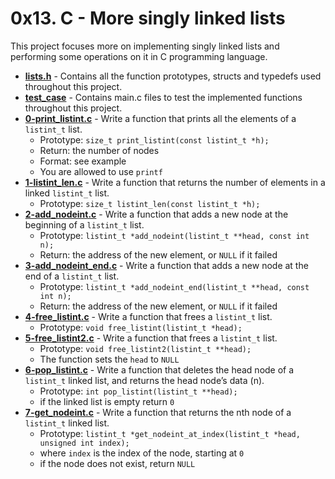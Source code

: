 # 0x13. C - More singly linked lists
This project focuses more on implementing singly linked lists and performing some operations on it in C programming language.

* **[lists.h](./lists.h)** - Contains all the function prototypes, structs and typedefs used throughout this project.
* **[test_case](./test_case)** - Contains main.c files to test the implemented functions throughout this project.
* **[0-print_listint.c](./0-print_listint.c)** - Write a function that prints all the elements of a `listint_t` list.
	* Prototype: `size_t print_listint(const listint_t *h);`
	* Return: the number of nodes
	* Format: see example
	* You are allowed to use `printf`
* **[1-listint_len.c](./1-listint_len.c)** - Write a function that returns the number of elements in a linked `listint_t` list.
	* Prototype: `size_t listint_len(const listint_t *h);`
* **[2-add_nodeint.c](./2-add_nodeint.c)** - Write a function that adds a new node at the beginning of a `listint_t` list.
	* Prototype: `listint_t *add_nodeint(listint_t **head, const int n);`
	* Return: the address of the new element, or `NULL` if it failed
* **[3-add_nodeint_end.c](./3-add_nodeint_end.c)** - Write a function that adds a new node at the end of a `listint_t` list.
	* Prototype: `listint_t *add_nodeint_end(listint_t **head, const int n);`
	* Return: the address of the new element, or `NULL` if it failed
* **[4-free_listint.c](./4-free_listint.c)** - Write a function that frees a `listint_t` list.
	* Prototype: `void free_listint(listint_t *head);`
* **[5-free_listint2.c](./5-free_listint2.c)** - Write a function that frees a `listint_t` list.
	* Prototype: `void free_listint2(listint_t **head);`
	* The function sets the `head` to `NULL`
* **[6-pop_listint.c](./6-pop_listint.c)** - Write a function that deletes the head node of a `listint_t` linked list, and returns the head node’s data (n).
	* Prototype: `int pop_listint(listint_t **head);`
	* if the linked list is empty return `0`
* **[7-get_nodeint.c](./7-get_nodeint.c)** - Write a function that returns the nth node of a `listint_t` linked list.
	* Prototype: `listint_t *get_nodeint_at_index(listint_t *head, unsigned int index);`
	* where `index` is the index of the node, starting at `0`
	* if the node does not exist, return `NULL`
